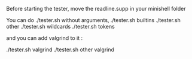 Before starting the tester, move the readline.supp in your minishell folder

You can do ./tester.sh without arguments,
./tester.sh builtins
./tester.sh other
./tester.sh wildcards
./tester.sh tokens

and you can add valgrind to it :

./tester.sh valgrind
./tester.sh other valgrind
